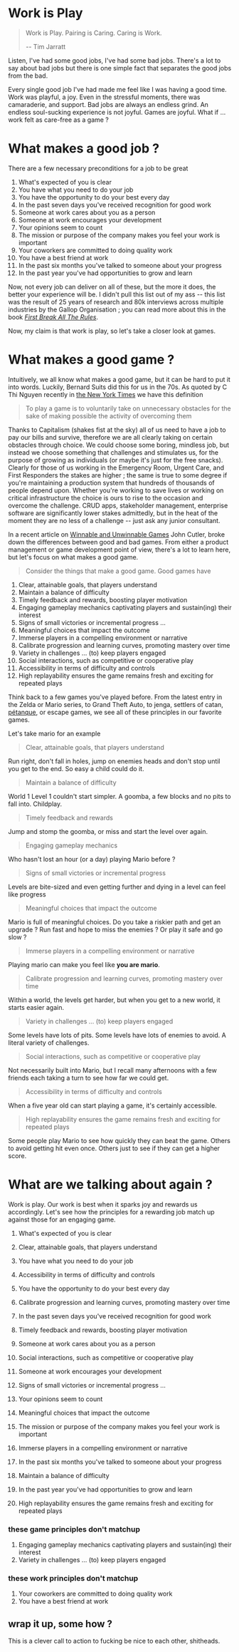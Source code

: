 # Work is Play

> Work is Play.
> Pairing is Caring.
> Caring is Work.
> 
> -- Tim Jarratt

Listen, I've had some good jobs, I've had some bad jobs. There's a lot to say about bad jobs but there is one simple fact that separates the good jobs from the bad.

Every single good job I've had made me feel like I was having a good time. Work was playful, a joy. Even in the stressful moments, there was camaraderie, and support. Bad jobs are always an endless grind. An endless soul-sucking experience is not joyful. Games are joyful. What if ... work felt as care-free as a game ?

# What makes a good job ?

There are a few necessary preconditions for a job to be great

1. What's expected of you is clear
1. You have what you need to do your job
1. You have the opportunity to do your best every day
1. In the past seven days you've received recognition for good work
1. Someone at work cares about you as a person
1. Someone at work encourages your development
1. Your opinions seem to count
1. The mission or purpose of the company makes you feel your work is important
1. Your coworkers are committed to doing quality work
1. You have a best friend at work
1. In the past six months you've talked to someone about your progress
1. In the past year you've had opportunities to grow and learn

Now, not every job can deliver on all of these, but the more it does, the better your experience will be. I didn't pull this list out of my ass -- this list was the result of 25 years of research and 80k interviews across multiple industries by the Gallop Organisation ; you can read more about this in the book [_First Break All The Rules_](https://www.goodreads.com/book/show/50937.First_Break_All_the_Rules).

Now, my claim is that work is play, so let's take a closer look at games.

# What makes a good game ?

Intuitively, we all know what makes a good game, but it can be hard to put it into words. Luckily, Bernard Suits did this for us in the 70s. As quoted by C Thi Nguyen recently in [the New York Times](https://www.nytimes.com/2022/02/25/podcasts/transcript-ezra-klein-interviews-c-thi-nguyen.html) we have this definition

> To play a game is to voluntarily take on unnecessary obstacles for the sake of making possible the activity of overcoming them

Thanks to Capitalism (shakes fist at the sky) all of us need to have a job to pay our bills and survive, therefore we are all clearly taking on certain obstacles through choice. We could choose some boring, mindless job, but instead we choose something that challenges and stimulates us, for the purpose of growing as individuals (or maybe it's just for the free snacks). Clearly for those of us working in the Emergency Room, Urgent Care, and First Responders the stakes are higher ; the same is true to some degree if you're maintaining a production system that hundreds of thousands of people depend upon. Whether you're working to save lives or working on critical infrastructure the choice is ours to rise to the occasion and overcome the challenge. CRUD apps, stakeholder management, enterprise software are significantly lower stakes admittedly, but in the heat of the moment they are no less of a challenge -- just ask any junior consultant.

In a recent article on [Winnable and Unwinnable Games](https://cutlefish.substack.com/p/tbm-229-winnable-and-unwinnable-games) John Cutler, broke down the differences between good and bad games. From either a product management or game development point of view, there's a lot to learn here, but let's focus on what makes a good game.

> Consider the things that make a good game. Good games have 

1. Clear, attainable goals, that players understand
1. Maintain a balance of difficulty
1. Timely feedback and rewards, boosting player motivation
1. Engaging gameplay mechanics captivating players and sustain(ing) their interest
1. Signs of small victories or incremental progress ... 
1. Meaningful choices that impact the outcome
1. Immerse players in a compelling environment or narrative
1. Calibrate progression and learning curves, promoting mastery over time
1. Variety in challenges ... (to) keep players engaged
1. Social interactions, such as competitive or cooperative play
1. Accessibility in terms of difficulty and controls
1. High replayability ensures the game remains fresh and exciting for repeated plays

Think back to a few games you've played before. From the latest entry in the Zelda or Mario series, to Grand Theft Auto, to jenga, settlers of catan, [pétanque](https://en.wikipedia.org/wiki/P%C3%A9tanque), or escape games, we see all of these principles in our favorite games.

Let's take mario for an example

> Clear, attainable goals, that players understand

Run right, don't fall in holes, jump on enemies heads and don't stop until you get to the end. So easy a child could do it.

> Maintain a balance of difficulty

World 1 Level 1 couldn't start simpler. A goomba, a few blocks and no pits to fall into. Childplay.

> Timely feedback and rewards

Jump and stomp the goomba, or miss and start the level over again.

> Engaging gameplay mechanics

Who hasn't lost an hour (or a day) playing Mario before ?

> Signs of small victories or incremental progress

Levels are bite-sized and even getting further and dying in a level can feel like progress

> Meaningful choices that impact the outcome

Mario is full of meaningful choices. Do you take a riskier path and get an upgrade ? Run fast and hope to miss the enemies ? Or play it safe and go slow ?

> Immerse players in a compelling environment or narrative

Playing mario can make you feel like __you are mario__.

> Calibrate progression and learning curves, promoting mastery over time

Within a world, the levels get harder, but when you get to a new world, it starts easier again.

> Variety in challenges ... (to) keep players engaged

Some levels have lots of pits. Some levels have lots of enemies to avoid. A literal variety of challenges.

> Social interactions, such as competitive or cooperative play

Not necessarily built into Mario, but I recall many afternoons with a few friends each taking a turn to see how far we could get.

> Accessibility in terms of difficulty and controls

When a five year old can start playing a game, it's certainly accessible.

> High replayability ensures the game remains fresh and exciting for repeated plays

Some people play Mario to see how quickly they can beat the game. Others to avoid getting hit even once. Others just to see if they can get a higher score.

# What are we talking about again ?

Work is play. Our work is best when it sparks joy and rewards us accordingly. Let's see how the principles for a rewarding job match up against those for an engaging game.

1. What's expected of you is clear
1. Clear, attainable goals, that players understand

1. You have what you need to do your job
1. Accessibility in terms of difficulty and controls

1. You have the opportunity to do your best every day
1. Calibrate progression and learning curves, promoting mastery over time

1. In the past seven days you've received recognition for good work
1. Timely feedback and rewards, boosting player motivation

1. Someone at work cares about you as a person
1. Social interactions, such as competitive or cooperative play

1. Someone at work encourages your development
1. Signs of small victories or incremental progress ... 

1. Your opinions seem to count
1. Meaningful choices that impact the outcome

1. The mission or purpose of the company makes you feel your work is important
1. Immerse players in a compelling environment or narrative

1. In the past six months you've talked to someone about your progress
1. Maintain a balance of difficulty

1. In the past year you've had opportunities to grow and learn
1. High replayability ensures the game remains fresh and exciting for repeated plays

### these game principles don't matchup
1. Engaging gameplay mechanics captivating players and sustain(ing) their interest
1. Variety in challenges ... (to) keep players engaged

### these work principles don't matchup
1. Your coworkers are committed to doing quality work
1. You have a best friend at work

## wrap it up, some how ?

This is a clever call to action to fucking be nice to each other, shitheads.

